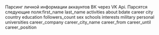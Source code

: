 Парсинг личной информации аккаунтов ВК через VK Api.
  Парсятся следующие поля:first_name 
  last_name
  activities
  about
  bdate
  career
  city
  country
  education
  followers_count
  sex
  schools
  interests
  military
  personal
  universities
  career_company
  career_city_name
  career_from
  career_until
  career_position
